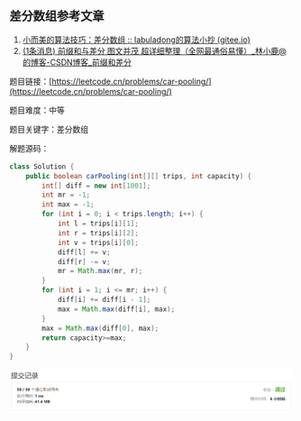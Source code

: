 ## 差分数组参考文章

1. [小而美的算法技巧：差分数组 :: labuladong的算法小抄 (gitee.io)](https://labuladong.gitee.io/algo/2/20/25/)
2. [(1条消息) 前缀和与差分 图文并茂 超详细整理（全网最通俗易懂）_林小鹿@的博客-CSDN博客_前缀和差分](https://blog.csdn.net/weixin_45629285/article/details/111146240)



题目链接：[https://leetcode.cn/problems/car-pooling/](https://leetcode.cn/problems/car-pooling/)

题目难度：中等

题目关键字：差分数组

解题源码：

```java
class Solution {
    public boolean carPooling(int[][] trips, int capacity) {
        int[] diff = new int[1001];
        int mr = -1;
        int max = -1;
        for (int i = 0; i < trips.length; i++) {
            int l = trips[i][1];
            int r = trips[i][2];
            int v = trips[i][0];
            diff[l] += v;
            diff[r] -= v;
            mr = Math.max(mr, r);
        }
        for (int i = 1; i <= mr; i++) {
            diff[i] += diff[i - 1];
            max = Math.max(diff[i], max);
        }
        max = Math.max(diff[0], max);
        return capacity>=max;
    }
}
```



![image-20221130231822965](resources/1109.%20%E8%88%AA%E7%8F%AD%E9%A2%84%E8%AE%A2%E7%BB%9F%E8%AE%A1.assets/image-20221130231822965.png)